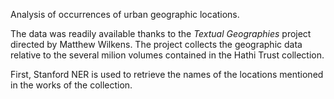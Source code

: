 Analysis of occurrences of urban geographic locations.

The data was readily available thanks to the <i>Textual Geographies</i> project directed by Matthew Wilkens. The project collects the geographic data relative to the several milion volumes contained in the Hathi Trust collection.

First, Stanford NER is used to retrieve the names of the locations mentioned in the works of the collection.


